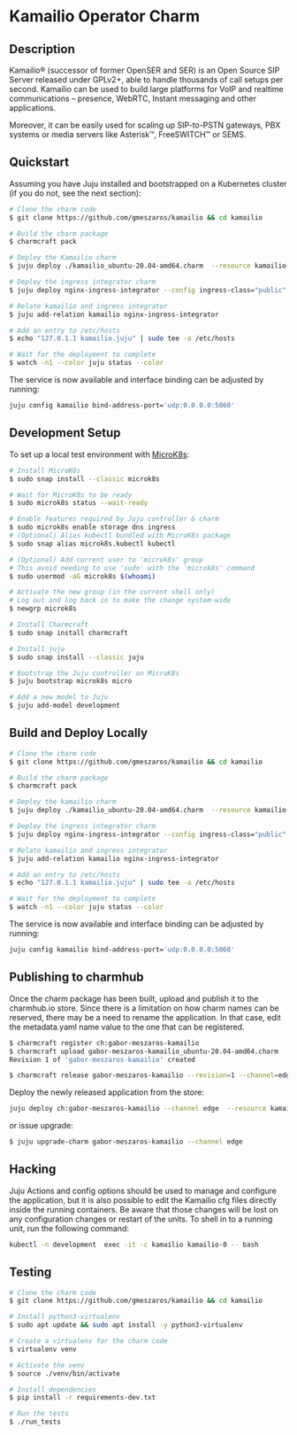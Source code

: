 # Kamailio Operator Charm

## Description

Kamailio® (successor of former OpenSER and SER) is an Open Source SIP Server
released under GPLv2+, able to handle thousands of call setups per second.
Kamailio can be used to build large platforms for VoIP and realtime
communications – presence, WebRTC, Instant messaging and other applications.

Moreover, it can be easily used for scaling up SIP-to-PSTN gateways, PBX
systems or media servers like Asterisk™, FreeSWITCH™ or SEMS.

## Quickstart

Assuming you have Juju installed and bootstrapped on a Kubernetes cluster
(if you do not, see the next section):

```bash
# Clone the charm code
$ git clone https://github.com/gmeszaros/kamailio && cd kamailio

# Build the charm package
$ charmcraft pack

# Deploy the Kamailio charm
$ juju deploy ./kamailio_ubuntu-20.04-amd64.charm  --resource kamailio-image=kamailio/kamailio:5.3.3-stretch

# Deploy the ingress integrator charm
$ juju deploy nginx-ingress-integrator --config ingress-class="public"

# Relate kamailio and ingress integrator
$ juju add-relation kamailio nginx-ingress-integrator

# Add an entry to /etc/hosts
$ echo "127.0.1.1 kamailio.juju" | sudo tee -a /etc/hosts

# Wait for the deployment to complete
$ watch -n1 --color juju status --color
```

The service is now available and interface binding can be adjusted by running:
```bash
juju config kamailio bind-address-port='udp:0.0.0.0:5060'
```

## Development Setup

To set up a local test environment with [MicroK8s](https://microk8s.io):

```bash
# Install MicroK8s
$ sudo snap install --classic microk8s

# Wait for MicroK8s to be ready
$ sudo microk8s status --wait-ready

# Enable features required by Juju controller & charm
$ sudo microk8s enable storage dns ingress
# (Optional) Alias kubectl bundled with MicroK8s package
$ sudo snap alias microk8s.kubectl kubectl

# (Optional) Add current user to 'microk8s' group
# This avoid needing to use 'sudo' with the 'microk8s' command
$ sudo usermod -aG microk8s $(whoami)

# Activate the new group (in the current shell only)
# Log out and log back in to make the change system-wide
$ newgrp microk8s

# Install Charmcraft
$ sudo snap install charmcraft

# Install juju
$ sudo snap install --classic juju

# Bootstrap the Juju controller on MicroK8s
$ juju bootstrap microk8s micro

# Add a new model to Juju
$ juju add-model development
```

## Build and Deploy Locally

```bash
# Clone the charm code
$ git clone https://github.com/gmeszaros/kamailio && cd kamailio

# Build the charm package
$ charmcraft pack

# Deploy the kamailio charm
$ juju deploy ./kamailio_ubuntu-20.04-amd64.charm  --resource kamailio-image=kamailio/kamailio:5.3.3-stretch

# Deploy the ingress integrator charm
$ juju deploy nginx-ingress-integrator --config ingress-class="public"

# Relate kamailio and ingress integrator
$ juju add-relation kamailio nginx-ingress-integrator

# Add an entry to /etc/hosts
$ echo "127.0.1.1 kamailio.juju" | sudo tee -a /etc/hosts

# Wait for the deployment to complete
$ watch -n1 --color juju status --color
```

The service is now available and interface binding can be adjusted by running:
```bash
juju config kamailio bind-address-port='udp:0.0.0.0:5060'
```

## Publishing to charmhub
Once the charm package has been built, upload and publish it to the charmhub.io store.
Since there is a limitation on how charm names can be reserved, there may be a need to
rename the application. In that case, edit the metadata.yaml name value to the one that
can be registered.

```bash
$ charmcraft register ch:gabor-meszaros-kamailio
$ charmcraft upload gabor-meszaros-kamailio_ubuntu-20.04-amd64.charm
Revision 1 of 'gabor-meszaros-kamailio' created

$ charmcraft release gabor-meszaros-kamailio --revision=1 --channel=edge
```

Deploy the newly released application from the store:
```bash
juju deploy ch:gabor-meszaros-kamailio --channel edge  --resource kamailio-image=kamailio/kamailio:5.3.3-stretch
```
or issue upgrade:
```bash
$ juju upgrade-charm gabor-meszaros-kamailio --channel edge
```


## Hacking
Juju Actions and config options should be used to manage and configure the application, 
but it is also possible to edit the Kamailio cfg files directly inside the running containers.
Be aware that those changes will be lost on any configuration changes or restart of the units.
To shell in to a running unit, run the following command:

```bash
kubectl -n development  exec -it -c kamailio kamailio-0 -- bash
```

## Testing

```bash
# Clone the charm code
$ git clone https://github.com/gmeszaros/kamailio && cd kamailio

# Install python3-virtualenv
$ sudo apt update && sudo apt install -y python3-virtualenv

# Create a virtualenv for the charm code
$ virtualenv venv

# Activate the venv
$ source ./venv/bin/activate

# Install dependencies
$ pip install -r requirements-dev.txt

# Run the tests
$ ./run_tests
```
